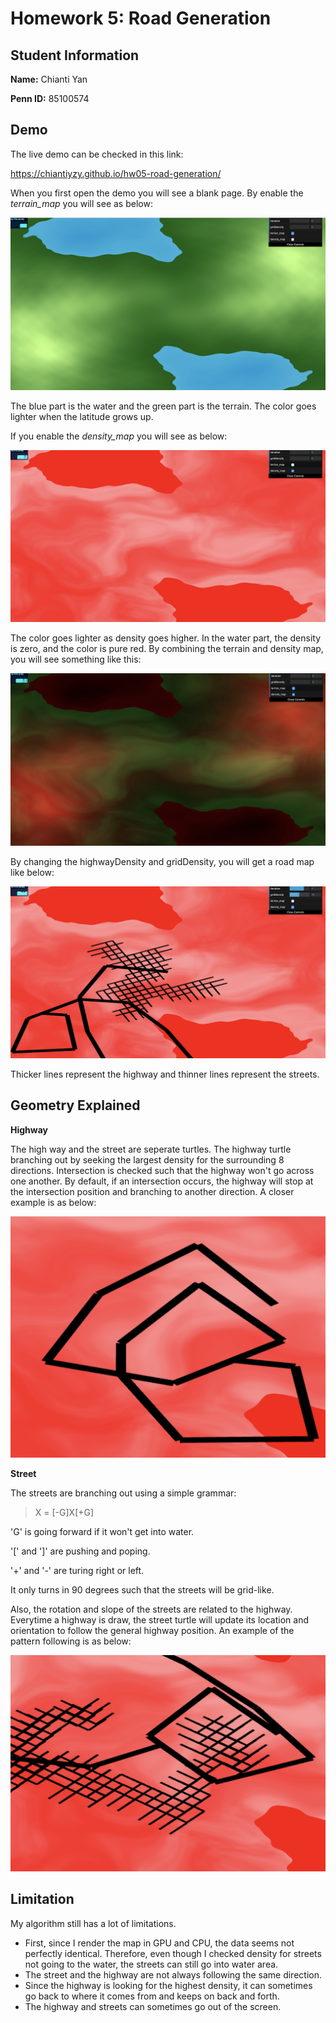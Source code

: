 # Homework 5: Road Generation

## Student Information

**Name:** Chianti Yan

**Penn ID:** 85100574

## Demo

The live demo can be checked in this link: 

<https://chiantiyzy.github.io/hw05-road-generation/>

When you first open the demo you will see a blank page. By enable the *terrain_map* you will see as below:

![](terrain.jpeg)

The blue part is the water and the green part is the terrain. The color goes lighter when the latitude grows up.

If you enable the *density_map* you will see as below:

![](population.jpeg)

The color goes lighter as density goes higher. In the water part, the density is zero, and the color is pure red. By combining the terrain and density map, you will see something like this:

![](combined.jpeg)

By changing the highwayDensity and gridDensity, you will get a road map like below: 

![](road.jpeg)

Thicker lines represent the highway and thinner lines represent the streets. 

## Geometry Explained

**Highway**

The high way and the street are seperate turtles. The highway turtle branching out by seeking the largest density for the surrounding 8 directions. Intersection is checked such that the highway won't go across one another. By default, if an intersection occurs, the highway will stop at the intersection position and branching to another direction. A closer example is as below: 

![](intersection.png)

**Street**

The streets are branching out using a simple grammar: 

> X = [-G]X[+G]

'G' is going forward if it won't get into water. 

'[' and ']' are pushing and poping.

'+' and '-' are turing right or left.

It only turns in 90 degrees such that the streets will be grid-like. 

Also, the rotation and slope of the streets are related to the highway. Everytime a highway is draw, the street turtle will update its location and orientation to follow the general highway position. An example of the pattern following is as below:

![](following.png)

## Limitation

My algorithm still has a lot of limitations.

+ First, since I render the map in GPU and CPU, the data seems not perfectly identical. Therefore, even though I checked density for streets not going to the water, the streets can still go into water area.
+ The street and the highway are not always following the same direction.
+ Since the highway is looking for the highest density, it can sometimes go back to where it comes from and keeps on back and forth.
+ The highway and streets can sometimes go out of the screen. 